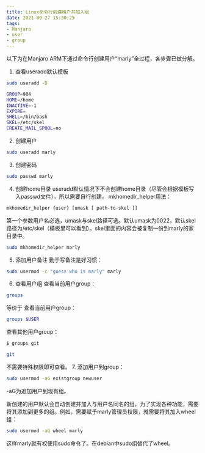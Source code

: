 ```yaml
---
title: Linux命令行创建用户并加入组
date: 2021-09-27 15:30:25
tags:
- Manjaro
- user
- group
---
```


以下为在Manjaro ARM下通过命令行创建用户“marly”全过程，各步骤已做分解。

1. 查看useradd默认模板
```bash
sudo useradd -D

GROUP=984
HOME=/home
INACTIVE=-1
EXPIRE=
SHELL=/bin/bash
SKEL=/etc/skel
CREATE_MAIL_SPOOL=no
```
2. 创建用户
```bash
sudo useradd marly
```
3. 创建密码
```bash
sudo passwd marly
```
4. 创建home目录
useradd默认情况下不会创建home目录（尽管会根据模板写入passwd文件），所以需要自行创建。
mkhomedir_helper用法：
```bash
mkhomedir_helper {user} [umask [ path-to-skel ]]
```
第一个参数用户名必选，umask与skel路径可选。默认umask为0022，默认skel路径为/etc/skel（模板里可以看到）。skel里面的内容会被复制一份到marly的家目录中。
```bash
sudo mkhomedir_helper marly
```
5. 添加用户备注
勤于写备注是好习惯：
```bash
sudo usermod -c "guess who is marly" marly
```
6. 查看用户组
查看当前用户group：
```bash
groups
```
等价于
查看当前用户group：
```bash
groups $USER
```
查看其他用户group：
```bash
$ groups git

git
```
不需要特殊权限即可查看。
7. 添加用户到group：
```bash
sudo usermod -aG existgroup newuser
```
-aG为追加用户到现有组。

新创建的用户默认会自动创建并加入与用户名同名的组，为了实现各种功能，需要将其添加到更多的组。例如，需要赋予marly管理员权限，就需要将其加入wheel组：
```bash
sudo usermod -aG wheel marly
```
这样marly就有权使用sudo命令了。在debian中sudo组替代了wheel。